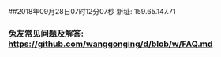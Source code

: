 ##2018年09月28日07时12分07秒 新址: 159.65.147.71
### 兔友常见问题及解答: https://github.com/wanggonging/d/blob/w/FAQ.md

